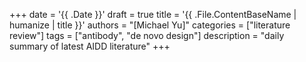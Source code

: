 +++
date = '{{ .Date }}'
draft = true
title = '{{ .File.ContentBaseName | humanize | title }}'
authors = "[Michael Yu]"
categories = ["literature review"]
tags = ["antibody", "de novo design"]
description = "daily summary of latest AIDD literature"
+++

